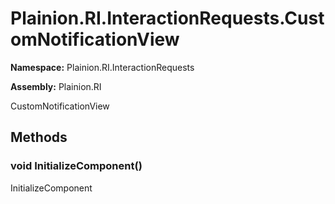 
# Plainion.RI.InteractionRequests.CustomNotificationView

**Namespace:** Plainion.RI.InteractionRequests

**Assembly:** Plainion.RI

CustomNotificationView


## Methods

### void InitializeComponent()

InitializeComponent
